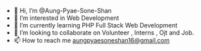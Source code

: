 - 👋 Hi, I’m @Aung-Pyae-Sone-Shan
- 👀 I’m interested in Web Development
- 🌱 I’m currently learning PHP Full Stack Web Development
- 💞️ I’m looking to collaborate on Volunteer , Interns , Ojt and Job.
- 📫 How to reach me aungpyaesoneshan16@gmail.com

<!---
Aung-Pyae-Sone-Shan/Aung-Pyae-Sone-Shan is a ✨ special ✨ repository because its `README.md` (this file) appears on your GitHub profile.
You can click the Preview link to take a look at your changes.
--->
